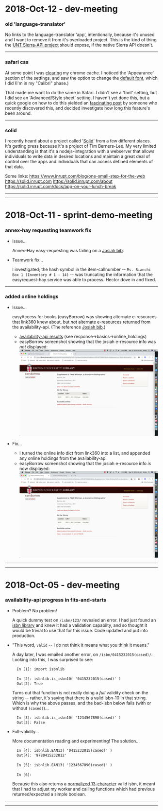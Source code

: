 2018-Oct-12 - dev-meeting
=========================

### old 'language-translator'

No links to the language-translator 'app', intentionally, because it's unused and I want to remove it from it's overloaded project. This is the kind of thing the [UNT Sierra-API project](https://github.com/unt-libraries/catalog-api) should expose, if the native Sierra API doesn't.

---


### safari css

At some point I was [clearing](chrome://settings/clearBrowserData) my chrome cache. I noticed the 'Appearance' section of the settings, and saw the option to change the [default font](chrome://settings/fonts), which I did (I'm in my "Calibri" phase.)

That made me want to do the same in Safari. I didn't see a 'font' setting, but I did see an 'Advanced/Style sheet' setting. I haven't yet done this, but a quick google on how to do this yielded an [fascinating post](http://theoveranalyzed.net/2018/3/16/safaris-custom-style-sheet) by someone who recently discovered this, and decided investigate how long this feature's been around.

---


### solid

I recently heard about a project called '[Solid](https://solid.inrupt.com)' from a few different places. It's getting press because it's a project of Tim Berners-Lee. My very limited understanding is that it's a nodejs-integration with a webserver that allows individuals to write data in desired locations and maintain a great deal of control over the apps and individuals that can access defined elements of that data.

Some links:
<https://www.inrupt.com/blog/one-small-step-for-the-web>
<https://solid.inrupt.com>
<https://solid.inrupt.com/about>
<https://solid.inrupt.com/docs/app-on-your-lunch-break>


---
---


2018-Oct-11 - sprint-demo-meeting
=================================

### annex-hay requesting teamwork fix

- Issue...

    Annex-Hay easy-requesting was failing on a [Josiah bib](https://search.library.brown.edu/catalog/b3647974).

- Teamwork fix...

    I investigated; the hash symbol in the item-callnumber -- `Ms. Bianchi Box 1 (Inventory # 1 - 14)` -- was truncating the information that the easyrequest-hay service was able to process. Hector dove in and fixed.

---


### added online holdings

- Issue...

    easyAccess for books (easyBorrow) was showing alternate e-resources that link360 knew about, but _not_ alternate e-resources returned from the availability-api. (The reference [Josiah bib](https://search.library.brown.edu/catalog/b5707094).)

    - [availability-api results](https://library.brown.edu/availability_api/v1/isbn/9781587299803/) (see response->basics->online_holdings)
    - easyBorrow screenshot showing that the josiah e-resource info was _not_ displayed: ![ezb_before](img_2019-09_eza_screenshot_before.png "before-screenshot")

- Fix...

    - I turned the online info dict from link360 into a list, and appended any online holdings from the availability-api
    - easyBorrow screenshot showing that the josiah e-resource info _is_ now displayed: ![ezb_after](img_2019-09_eza_screenshot_after.png "after-screenshot")

---
---


2018-Oct-05 - dev-meeting
=========================

### availability-api progress in fits-and-starts

- Problem? No problem!

    A quick dummy test on `/isbn/123/` revealed an error. I had just found an [isbn library](https://isbnlib.readthedocs.io/en/latest/) and knew it had a validation capabilty, and so thought it would be trivial to use that for this issue. Code updated and put into production.

- "This word, `valid` -- I do not think it means what you think it means."

    A day later, I was emailed another error, on `/isbn/0415232015(cased)/`. Looking into this, I was surprised to see:

        In [1]: import isbnlib

        In [2]: isbnlib.is_isbn10( '0415232015(cased)' )
        Out[2]: True

    Turns out that function is not really doing a _full_ validity check on the string -- rather, it's saying that there is a valid isbn-10 in that string. Which is why the above passes, and the bad-isbn below fails (with or without `(cased)`)...

        In [3]: isbnlib.is_isbn10( '1234567890(cased)' )
        Out[3]: False

- Full-validity...

    More documentation reading and experimenting! The solution...

        In [4]: isbnlib.EAN13( '0415232015(cased)' )
        Out[4]: '9780415232012'

        In [5]: isbnlib.EAN13( '1234567890(cased)' )

        In [6]:

    Because this also returns a [normalized 13-character](https://en.wikipedia.org/wiki/International_Standard_Book_Number#EAN_format_used_in_barcodes,_and_upgrading) valid isbn, it meant that I had to adjust my worker and calling functions which had previous returned/expected a simple boolean.


---
---
